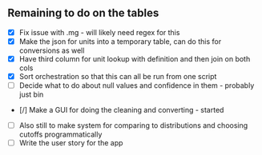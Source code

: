 ## Remaining to do on the tables
- [x] Fix issue with .mg - will likely need regex for this
- [x] Make the json for units into a temporary table, can do this for conversions as well
- [x] Have third column for unit lookup with definition and then join on both cols
- [x] Sort orchestration so that this can all be run from one script
- [ ] Decide what to do about null values and confidence in them - probably just bin
- [/] Make a GUI for doing the cleaning and converting - started
- [ ] Also still to make system for comparing to distributions and choosing cutoffs programmatically
- [ ] Write the user story for the app